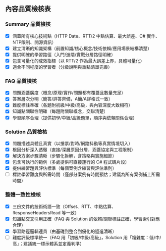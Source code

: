 ## 內容品質檢核表

### Summary 品質檢核
- [x] 涵蓋所有核心技術點（HTTP Date、RTT/2 中點估算、最大誤差、C# 實作、NTP限制、開源資訊）
- [x] 建立清晰的知識架構（前置知識/核心概念/技術依賴/應用場景結構清楚）
- [x] 提供明確的學習路徑（入門/進階/實戰分層路徑明確）
- [x] 包含可量化的成效指標（以 RTT/2 作為最大誤差上界，具體可量化）
- [x] 適合不同程度的學習者（分級說明與重點清單完善）

### FAQ 品質檢核
- [x] 問題涵蓋廣度（概念/原理/實作/問題都有覆蓋且數量充足）
- [x] 答案層次分明（簡答/詳答齊備，A簡/A詳格式一致）
- [x] 難度標註準確（各題附初級/中級/高級，與內容深度大致相符）
- [x] 知識點關聯性明確（每題附關聯概念，交聯清楚）
- [x] 學習順序合理（提供初學/中級/高級題單，順序與依賴關係合理）

### Solution 品質檢核
- [x] 問題描述具體且真實（以搶票/對時/網路抖動等真實情境切入）
- [x] 根因分析深入透徹（直接/深層原因分層，涵蓋協定與工程限制）
- [x] 解決方案步驟清晰（步驟化拆解，含策略與實施細節）
- [x] 包含可執行的範例（多處提供可直接運行的 C# 程式碼片段）
- [x] 提供練習題與評估標準（每個案例含練習與評估準則）
- [ ] 標註學習難度與所需時間（僅部分案例有時間預估；建議為所有案例補上所需時間）

### 整體一致性檢核
- [x] 三份文件的技術術語一致（Offset、RTT、中點估算、ResponseHeadersRead 等一致）
- [x] 知識點交叉引用正確（FAQ 與 Solution 的依賴/關聯標註正確，學習索引對應合理）
- [x] 學習路徑邏輯連貫（由基礎到整合到優化的遞進清晰）
- [ ] 難度評級標準統一（FAQ 用「初級/中級/高級」，Solution 用「複雜度：低/中/高」；建議統一標示體系並定義判準）